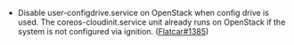- Disable user-configdrive.service on OpenStack when config drive is used. The coreos-cloudinit.service unit already runs on OpenStack if the system is not configured via ignition. ([Flatcar#1385](https://github.com/flatcar/Flatcar/issues/1385))
